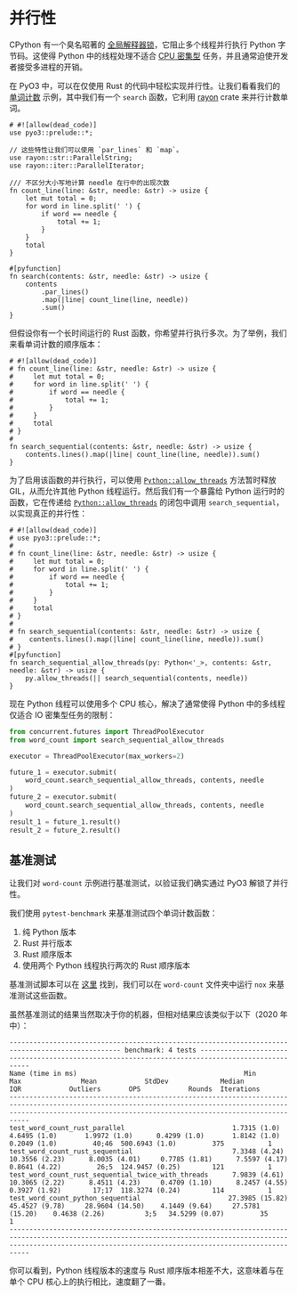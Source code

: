 # 并行性

CPython 有一个臭名昭著的 [全局解释器锁](https://docs.python.org/3/glossary.html#term-global-interpreter-lock)，它阻止多个线程并行执行 Python 字节码。这使得 Python 中的线程处理不适合 [CPU 密集型](https://en.wikipedia.org/wiki/CPU-bound) 任务，并且通常迫使开发者接受多进程的开销。

在 PyO3 中，可以在仅使用 Rust 的代码中轻松实现并行性。让我们看看我们的 [单词计数](https://github.com/PyO3/pyo3/blob/main/examples/word-count/src/lib.rs) 示例，其中我们有一个 `search` 函数，它利用 [rayon](https://github.com/rayon-rs/rayon) crate 来并行计数单词。
```rust,no_run
# #![allow(dead_code)]
use pyo3::prelude::*;

// 这些特性让我们可以使用 `par_lines` 和 `map`。
use rayon::str::ParallelString;
use rayon::iter::ParallelIterator;

/// 不区分大小写地计算 needle 在行中的出现次数
fn count_line(line: &str, needle: &str) -> usize {
    let mut total = 0;
    for word in line.split(' ') {
        if word == needle {
            total += 1;
        }
    }
    total
}

#[pyfunction]
fn search(contents: &str, needle: &str) -> usize {
    contents
        .par_lines()
        .map(|line| count_line(line, needle))
        .sum()
}
```

但假设你有一个长时间运行的 Rust 函数，你希望并行执行多次。为了举例，我们来看单词计数的顺序版本：
```rust,no_run
# #![allow(dead_code)]
# fn count_line(line: &str, needle: &str) -> usize {
#     let mut total = 0;
#     for word in line.split(' ') {
#         if word == needle {
#             total += 1;
#         }
#     }
#     total
# }
#
fn search_sequential(contents: &str, needle: &str) -> usize {
    contents.lines().map(|line| count_line(line, needle)).sum()
}
```

为了启用该函数的并行执行，可以使用 [`Python::allow_threads`] 方法暂时释放 GIL，从而允许其他 Python 线程运行。然后我们有一个暴露给 Python 运行时的函数，它在传递给 [`Python::allow_threads`] 的闭包中调用 `search_sequential`，以实现真正的并行性：
```rust,no_run
# #![allow(dead_code)]
# use pyo3::prelude::*;
#
# fn count_line(line: &str, needle: &str) -> usize {
#     let mut total = 0;
#     for word in line.split(' ') {
#         if word == needle {
#             total += 1;
#         }
#     }
#     total
# }
#
# fn search_sequential(contents: &str, needle: &str) -> usize {
#    contents.lines().map(|line| count_line(line, needle)).sum()
# }
#[pyfunction]
fn search_sequential_allow_threads(py: Python<'_>, contents: &str, needle: &str) -> usize {
    py.allow_threads(|| search_sequential(contents, needle))
}
```

现在 Python 线程可以使用多个 CPU 核心，解决了通常使得 Python 中的多线程仅适合 IO 密集型任务的限制：
```Python
from concurrent.futures import ThreadPoolExecutor
from word_count import search_sequential_allow_threads

executor = ThreadPoolExecutor(max_workers=2)

future_1 = executor.submit(
    word_count.search_sequential_allow_threads, contents, needle
)
future_2 = executor.submit(
    word_count.search_sequential_allow_threads, contents, needle
)
result_1 = future_1.result()
result_2 = future_2.result()
```

## 基准测试

让我们对 `word-count` 示例进行基准测试，以验证我们确实通过 PyO3 解锁了并行性。

我们使用 `pytest-benchmark` 来基准测试四个单词计数函数：

1. 纯 Python 版本
2. Rust 并行版本
3. Rust 顺序版本
4. 使用两个 Python 线程执行两次的 Rust 顺序版本

基准测试脚本可以在 [这里](https://github.com/PyO3/pyo3/blob/main/examples/word-count/tests/test_word_count.py) 找到，我们可以在 `word-count` 文件夹中运行 `nox` 来基准测试这些函数。

虽然基准测试的结果当然取决于你的机器，但相对结果应该类似于以下（2020 年中）：
```text
-------------------------------------------------------------------------------------------------- benchmark: 4 tests -------------------------------------------------------------------------------------------------
Name (time in ms)                                          Min                Max               Mean            StdDev             Median               IQR            Outliers       OPS            Rounds  Iterations
-----------------------------------------------------------------------------------------------------------------------------------------------------------------------------------------------------------------------
test_word_count_rust_parallel                           1.7315 (1.0)       4.6495 (1.0)       1.9972 (1.0)      0.4299 (1.0)       1.8142 (1.0)      0.2049 (1.0)         40;46  500.6943 (1.0)         375           1
test_word_count_rust_sequential                         7.3348 (4.24)     10.3556 (2.23)      8.0035 (4.01)     0.7785 (1.81)      7.5597 (4.17)     0.8641 (4.22)         26;5  124.9457 (0.25)        121           1
test_word_count_rust_sequential_twice_with_threads      7.9839 (4.61)     10.3065 (2.22)      8.4511 (4.23)     0.4709 (1.10)      8.2457 (4.55)     0.3927 (1.92)        17;17  118.3274 (0.24)        114           1
test_word_count_python_sequential                      27.3985 (15.82)    45.4527 (9.78)     28.9604 (14.50)    4.1449 (9.64)     27.5781 (15.20)    0.4638 (2.26)          3;5   34.5299 (0.07)         35           1
-----------------------------------------------------------------------------------------------------------------------------------------------------------------------------------------------------------------------
```

你可以看到，Python 线程版本的速度与 Rust 顺序版本相差不大，这意味着与在单个 CPU 核心上的执行相比，速度翻了一番。

[`Python::allow_threads`]: {{#PYO3_DOCS_URL}}/pyo3/marker/struct.Python.html#method.allow_threads
